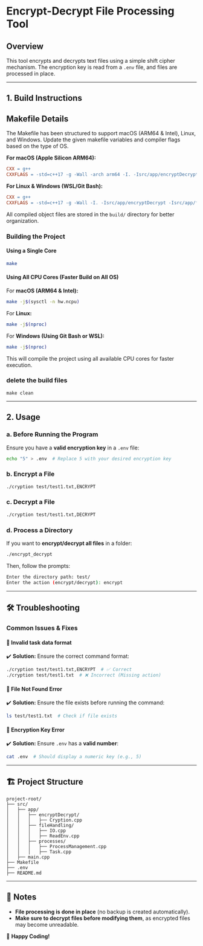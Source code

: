 # Encrypt-Decrypt File Processing Tool

## Overview

This tool encrypts and decrypts text files using a simple shift cipher mechanism. The encryption key is read from a `.env` file, and files are processed in place.

---

## 1. Build Instructions

## Makefile Details

The Makefile has been structured to support macOS (ARM64 & Intel), Linux, and Windows. Update the given makefile variables and compiler flags based on the type of OS.

**For macOS (Apple Silicon ARM64):**

```makefile
CXX = g++
CXXFLAGS = -std=c++17 -g -Wall -arch arm64 -I. -Isrc/app/encryptDecrypt -Isrc/app/fileHandling -Isrc/app/processes
```

**For Linux & Windows (WSL/Git Bash):**

```makefile
CXX = g++
CXXFLAGS = -std=c++17 -g -Wall -I. -Isrc/app/encryptDecrypt -Isrc/app/fileHandling -Isrc/app/processes
```

All compiled object files are stored in the `build/` directory for better organization.

### **Building the Project**

#### **Using a Single Core**

```sh
make
```

#### **Using All CPU Cores (Faster Build on All OS)**

For **macOS (ARM64 & Intel):**

```sh
make -j$(sysctl -n hw.ncpu)
```

For **Linux:**

```sh
make -j$(nproc)
```

For **Windows (Using Git Bash or WSL):**

```sh
make -j$(nproc)
```

This will compile the project using all available CPU cores for faster execution.


### **delete the build files**
```
make clean
```
---

## 2. Usage

### a. **Before Running the Program**

Ensure you have a **valid encryption key** in a `.env` file:

```sh
echo "5" > .env  # Replace 5 with your desired encryption key
```

### b. **Encrypt a File**

```sh
./cryption test/test1.txt,ENCRYPT
```

### c. **Decrypt a File**

```sh
./cryption test/test1.txt,DECRYPT
```

### d. **Process a Directory**

If you want to **encrypt/decrypt all files** in a folder:

```sh
./encrypt_decrypt
```

Then, follow the prompts:

```sh
Enter the directory path: test/
Enter the action (encrypt/decrypt): encrypt
```

---

## 🛠️ Troubleshooting

### **Common Issues & Fixes**

#### 🔹 **Invalid task data format**

✔️ **Solution:** Ensure the correct command format:

```sh
./cryption test/test1.txt,ENCRYPT  # ✅ Correct
./cryption test/test1.txt  # ❌ Incorrect (Missing action)
```

#### 🔹 **File Not Found Error**

✔️ **Solution:** Ensure the file exists before running the command:

```sh
ls test/test1.txt  # Check if file exists
```

#### 🔹 **Encryption Key Error**

✔️ **Solution:** Ensure `.env` has a **valid number**:

```sh
cat .env  # Should display a numeric key (e.g., 5)
```

---

## 🏗️ Project Structure

```
project-root/
├── src/
│   ├── app/
│   │   ├── encryptDecrypt/
│   │   │   ├── Cryption.cpp
│   │   ├── fileHandling/
│   │   │   ├── IO.cpp
│   │   │   ├── ReadEnv.cpp
│   │   ├── processes/
│   │   │   ├── ProcessManagement.cpp
│   │   │   ├── Task.cpp
│   ├── main.cpp
├── Makefile
├── .env
├── README.md
```

---

## 📌 Notes

- **File processing is done in place** (no backup is created automatically).
- **Make sure to decrypt files before modifying them**, as encrypted files may become unreadable.

🚀 **Happy Coding!**
